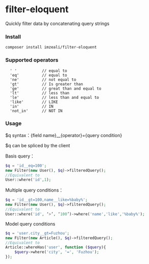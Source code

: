 # filter-eloquent
Quickly filter data by concatenating query strings
### Install

```
composer install imzeali/filter-eloquent
```
### Supported operators
```
  ' '           // equal to
  'eq'          // equal to
  'ne'          // not equal to
  'gt'          // Is greater than
  'ge'          // great than and equal to
  'lt'          // less than
  'le'          // less than and equal to 
  'like'        // LIKE
  'in'          // IN
  'not_in'      // NOT IN
```
### Usage
$q syntax：{field name}__{operator}={query condition}

$q can be spliced by the client

Basis query：
```php
$q = 'id__eq=100';
new Filter(new User(), $q)->filteredQuery();
//Equivalent to
User::where('id',1);
```

Multiple query conditions：
```php
$q = 'id__gt=100,name__like=%baby%';
new Filter(new User(), $q)->filteredQuery();
//Equivalent to
User::where('id', ‘>’, ‘100’)->where('name','like','%baby%');
```

Model query conditions
```php
$q = 'user.city__gt=Fuzhou';
new Filter(new Article(), $q)->filteredQuery();
//Equivalent to
Article::whereHas('user', function ($query){
    $query->where('city', '=', 'Fuzhou');
});
```
